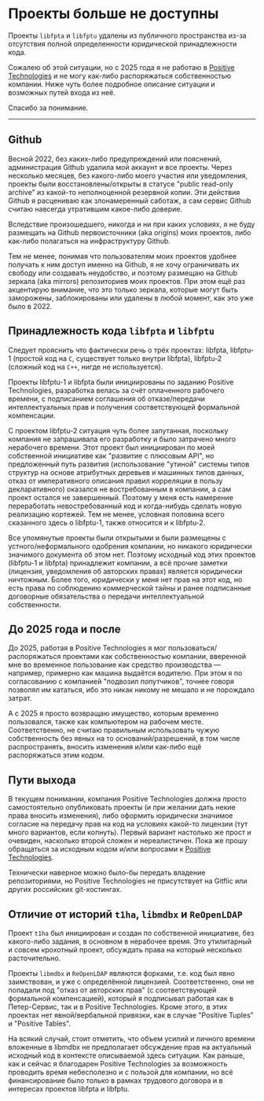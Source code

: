 # Проекты больше не доступны

Проекты `libfpta` и `libfptu` удалены из публичного пространства из-за отсутствия полной определенности юридической принадлежности кода.

Сожалею об этой ситуации, но с 2025 года я не работаю в [Positive Technologies](https://www.ptsecurity.ru) и не могу как-либо распоряжаться собственностью компании.
Ниже чуть более подробное описание ситуации и возможных путей входа из неё.

Спасибо за понимание.

--------------------------------------------------------------------------------------------------

## Github

Весной 2022, без каких-либо предупреждений или пояснений, администрация Github удалила мой аккаунт и все проекты.
Через несколько месяцев, без какого-либо моего участия или уведомления, проекты были восстановлены/открыты в статусе "public read-only archive" из какой-то неполноценной резервной копии.
Эти действия Github я расцениваю как злонамеренный саботаж, а сам сервис Github считаю навсегда утратившим какое-либо доверие.

Вследствие произошедшего, никогда и ни при каких условиях, я не буду размещать на Github первоисточники (aka origins) моих проектов, либо как-либо полагаться на инфраструктуру Github.

Тем не менее, понимая что пользователям моих проектов удобнее получать к ним доступ именно на Github, я не хочу ограничивать их свободу или создавать неудобство,
и поэтому размещаю на Github зеркала (aka mirrors) репозиториев моих проектов.
При этом ещё раз акцентирую внимание, что это только зеркала, которые могут быть заморожены, заблокированы или удалены в любой момент, как это уже было в 2022.

## Принадлежность кода `libfpta` и `libfptu`

Следует прояснить что фактически речь о трёх проектах: libfpta, libfptu-1 (простой код на `C`, существует только внутри libfpta), libfptu-2 (сложный код на `C++`, нигде не используется).

Проекты libfptu-1 и libfpta были инициированы по заданию Positive Technologies, разработка велась за счёт оплаченного рабочего времени, с подписанием соглашения об отказе/передачи интеллектуальных прав и получения соответствующей формальной компенсации.

С проектом libfptu-2 ситуация чуть более запутанная, поскольку компания не запрашивала его разработку и было затрачено много нерабочего времени.
Этот проект был инициирован по моей собственной инициативе как "развитие с плюсовым API", но предложенный путь развития (использование "утиной" системы типов структур на основе атрибутных деревьев и машинных типов данных, отказ от императивного описания правил корреляции в пользу декларативного) оказался не востребованным в компании, а сам проект остался не завершенный.
Поэтому у меня есть намерение переработать невостребованный код и когда-нибудь сделать новую реализацию кортежей.
Тем не менее, условная половина всего сказанного здесь о libfptu-1, также относится и к libfptu-2.

Все упомянутые проекты были открытыми и были размещены с устного/неформального одобрения компании, но никакого юридически значимого документа об этом нет.
Поэтому исходный код этих проектов (libfptu-1 и libfpta) принадлежит компании, а всё прочие заметки (лицензия, уведомления об авторских правах) является юридически ничтожным.
Более того, юридически у меня нет прав на этот код, но есть права по соблюдению коммерческой тайны и ранее подписанные договорные обязательства о передачи интеллектуальной собственности.

## До 2025 года и после

До 2025, работая в Positive Technologies я мог пользоваться/распоряжаться проектами как собственностью компании, вверенной мне во временное пользование как средство производства — например, примерно как машина выдаётся водителю. При этом я по согласованию с компанией "подвозил попутчиков", точнее говоря позволял им кататься, ибо это никак никому не мешало и не порождало затрат.

А с 2025 я просто возвращаю имущество, которым временно пользовался, также как компьютером на рабочем месте.
Соответственно, не считаю правильным использовать чужую собственность без явных на то оснований/разрешений, в том числе распространять, вносить изменения и/или как-либо ещё распоряжаться этим кодом. 

## Пути выхода

В текущем понимании, компания Positive Technologies должна просто самостоятельно опубликовать проекты (и при желании дать некие права вносить изменения), либо оформить юридически значимое согласие на передачу прав на код на условиях какой-то лицензии (тут много вариантов, если копнуть).
Первый вариант настолько же прост и очевиден, насколько второй сложен и нереалистичен.
Пока же прошу обращаться за исходным кодом и/или вопросами к [Positive Technologies](https://www.ptsecurity.ru).

Технически наверное можно было-бы передать владение репозиториями, но Positive Technologies не присутствует на Gitflic или других российских git-хостингах.

## Отличие от историй `t1ha`, `libmdbx` и `ReOpenLDAP`

Проект `t1ha` был инициирован и создан по собственной инициативе, без какого-либо задания, в основном в нерабочее время.
Это утилитарный и совсем крохотный проект, обсуждать права на который несколько расточительно.

Проекты `libmdbx` и `ReOpenLDAP` являются форками, т.е. код был явно заимствован, и уже с определённой лицензией.
Соответственно, они не попадали под "отказ от авторских прав" (с соответствующей формальной компенсацией), который я подписывал работая как в Петер-Сервис, так и в Positive Technologies.
Кроме этого, в этих проектах нет явной/вербальной привязки, как в случае "Positive Tuples" и "Positive Tables".

На всякий случай, стоит отметить, что объем усилий и личного времени вложенные в libmdbx не предполагает обсуждение прав на актуальный исходный код в контексте описываемой здесь ситуации.
Как раньше, как и сейчас я благодарен Positive Technologies за возможность проводить время небесполезно и с пользой для компании, но всё финансирование было только в рамках трудового договора и в интересах проектов libfpta и libfptu.

